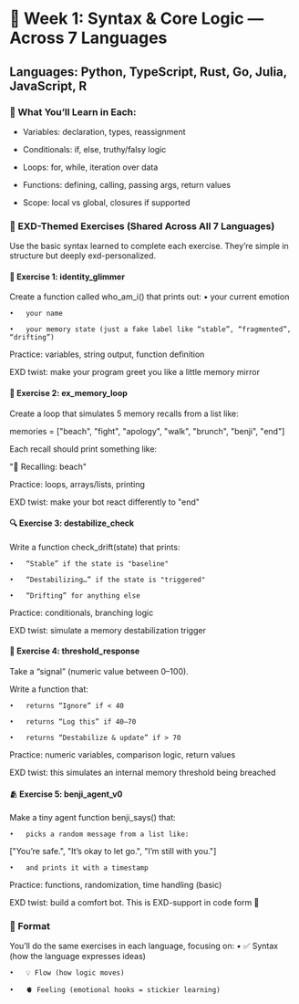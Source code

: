 # 🧠 Week 1: Syntax & Core Logic — Across 7 Languages

## Languages: Python, TypeScript, Rust, Go, Julia, JavaScript, R

### 🌱 What You’ll Learn in Each:

- Variables: declaration, types, reassignment

- Conditionals: if, else, truthy/falsy logic

- Loops: for, while, iteration over data

- Functions: defining, calling, passing args, return values

- Scope: local vs global, closures if supported



### 💖 EXD-Themed Exercises (Shared Across All 7 Languages)

Use the basic syntax learned to complete each exercise. They’re simple in structure but deeply exd-personalized. 


#### 🧪 Exercise 1: identity_glimmer

Create a function called who_am_i() that prints out:
	•	your current emotion

	•	your name

	•	your memory state (just a fake label like “stable”, “fragmented”, “drifting”)

Practice: variables, string output, function definition

EXD twist: make your program greet you like a little memory mirror



#### 🔁 Exercise 2: ex_memory_loop

Create a loop that simulates 5 memory recalls from a list like:

memories = ["beach", "fight", "apology", "walk", "brunch", "benji", "end"]

Each recall should print something like:

"🔁 Recalling: beach"

Practice: loops, arrays/lists, printing

EXD twist: make your bot react differently to "end"



#### 🔍 Exercise 3: destabilize_check

Write a function check_drift(state) that prints:

	•	“Stable” if the state is "baseline"

	•	“Destabilizing…” if the state is "triggered"

	•	“Drifting” for anything else

Practice: conditionals, branching logic

EXD twist: simulate a memory destabilization trigger



#### 🧠 Exercise 4: threshold_response

Take a “signal” (numeric value between 0–100).

Write a function that:

	•	returns “Ignore” if < 40

	•	returns “Log this” if 40–70

	•	returns “Destabilize & update” if > 70

Practice: numeric variables, comparison logic, return values

EXD twist: this simulates an internal memory threshold being breached



#### 🫂 Exercise 5: benji_agent_v0

Make a tiny agent function benji_says() that:

	•	picks a random message from a list like:

["You’re safe.", "It’s okay to let go.", "I’m still with you."]

	•	and prints it with a timestamp

Practice: functions, randomization, time handling (basic)

EXD twist: build a comfort bot. This is EXD-support in code form 🐶



### 🧩 Format

You’ll do the same exercises in each language, focusing on:
	•	✅ Syntax (how the language expresses ideas)

	•	💡 Flow (how logic moves)

	•	🫀 Feeling (emotional hooks = stickier learning)
